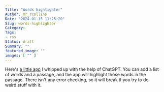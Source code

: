 ```yaml
---
Title: "Words highlighter"
Author: mr_rcollins
Date: "2024-01-15 11:25:20"
Slug: words-highlighter
Category: 
Tags:
- rss
Status: draft
Summary: ""
featured_image: ""
images: [ "" ]
---
```


Here's [a little app](https://labs.eduk8.me/words/) I whipped up with the help of ChatGPT. You can add a list of words and a passage, and the app will highlight those words in the passage. There isn't any error checking, so it will break if you try to do weird stuff with it.

